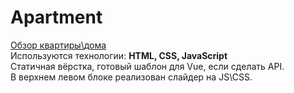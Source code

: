 # Apartment
[Обзор квартиры\дома  ](https://dunaevvk.github.io/Apartment/)  
Используются технологии: **HTML, CSS, JavaScript**  
Статичная вёрстка, готовый шаблон для Vue, если сделать API.  
В верхнем левом блоке реализован слайдер на JS\CSS.
